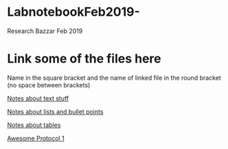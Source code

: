 # LabnotebookFeb2019-
Research Bazzar Feb 2019 

# Link some of the files here 

Name in the square bracket and the name of linked file in the round bracket (no space between brackets)

[Notes about text stuff](text_stuff.md) 

[Notes about lists and bullet points](lists_and_bullet.md) 

[Notes about tables](table.md) 

[Awesome Protocol 1](Methods/Awesome_protocol1.md) 


